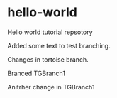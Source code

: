 # hello-world
Hello world tutorial repsotory

Added some text to test branching.

Changes in tortoise branch.

Branced TGBranch1

Anitrher change in TGBranch1